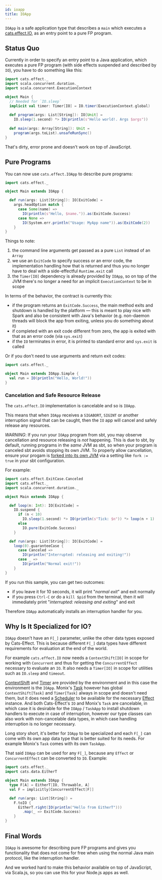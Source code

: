 ```yaml
---
id: ioapp
title: IOApp
---
```


`IOApp` is a safe application type that describes a `main` 
which executes a [cats.effect.IO](io), as an entry point to 
a pure FP program.

<nav role="navigation" id="toc"></nav>

## Status Quo

Currently in order to specify an entry point to a Java application,
which executes a pure FP program (with side effects suspended and
described by `IO`), you have to do something like this:

```scala mdoc:silent
import cats.effect._
import scala.concurrent.duration._
import scala.concurrent.ExecutionContext

object Main {
  // Needed for `IO.sleep`
  implicit val timer: Timer[IO] = IO.timer(ExecutionContext.global)
  
  def program(args: List[String]): IO[Unit] =
    IO.sleep(1.second) *> IO(println(s"Hello world!. Args $args"))
    
  def main(args: Array[String]): Unit =
    program(args.toList).unsafeRunSync()
}
```

That's dirty, error prone and doesn't work on top of JavaScript.

## Pure Programs

You can now use `cats.effect.IOApp` to describe pure programs:

```scala mdoc:reset:silent
import cats.effect._

object Main extends IOApp {

  def run(args: List[String]): IO[ExitCode] =
    args.headOption match {
      case Some(name) =>
        IO(println(s"Hello, $name.")).as(ExitCode.Success)
      case None =>
        IO(System.err.println("Usage: MyApp name")).as(ExitCode(2))
    }  
}
```

Things to note:

1. the command line arguments get passed as a pure `List` instead of an `Array`
2. we use an `ExitCode` to specify success or an error code, the implementation 
   handling how that is returned and thus you no longer have to deal with a
   side-effectful `Runtime.exit` call
3. the `Timer[IO]` dependency is already provided by `IOApp`,
   so on top of the JVM there's no longer a need for an implicit
   `ExecutionContext` to be in scope
   
In terms of the behavior, the contract is currently this:

- if the program returns an `ExitCode.Success`, the main method exits and
  shutdown is handled by the platform — this is meant to play nice with 
  Spark and also be consistent with Java's behavior (e.g. non-daemon threads
  will block the app from exiting, unless you do something about it)
- if completed with an exit code different from zero, the app is exited
  with that as an error code (via `sys.exit`)
- if the `IO` terminates in error, it is printed to standard error and
  `sys.exit` is called

Or if you don't need to use arguments and return exit codes:

```scala mdoc:reset:silent
import cats.effect._

object Main extends IOApp.Simple {
  val run = IO(println("Hello, World!"))
}
```

### Cancelation and Safe Resource Release

The `cats.effect.IO` implementation is cancelable and so is `IOApp`.

This means that when `IOApp` receives a `SIGABORT`, `SIGINT` or another
interruption signal that can be caught, then the `IO` app will cancel
and safely release any resources.

*WARNING*: If you run your `IOApp` program from sbt, you may observe
cancellation and resource releasing is *not* happening. This is due to
sbt, by default, running programs in the _same_ JVM as sbt, so when
your program is canceled sbt avoids stopping its own JVM. To properly
allow cancellation, ensure your progam is [forked into its own JVM](https://www.scala-sbt.org/1.x/docs/Forking.html#Enable+forking)
via a setting like `fork := true` in your sbt configuration.

For example:

```scala mdoc:reset:silent
import cats.effect.ExitCase.Canceled
import cats.effect._
import scala.concurrent.duration._

object Main extends IOApp {

  def loop(n: Int): IO[ExitCode] =
    IO.suspend {
      if (n < 10)
        IO.sleep(1.second) *> IO(println(s"Tick: $n")) *> loop(n + 1)
      else
        IO.pure(ExitCode.Success)
    }

  def run(args: List[String]): IO[ExitCode] =
    loop(0).guaranteeCase {
      case Canceled =>
        IO(println("Interrupted: releasing and exiting!"))
      case _ =>
        IO(println("Normal exit!"))
    }
}
```

If you run this sample, you can get two outcomes:

- if you leave it for 10 seconds, it will print "*normal exit*" and exit normally
- if you press `Ctrl-C` or do a `kill $pid` from the terminal, then it will immediately print
  "*interrupted: releasing and exiting*" and exit
  
Therefore `IOApp` automatically installs an interruption handler for you.

## Why Is It Specialized for IO?

`IOApp` doesn't have an `F[_]` parameter, unlike the other data types 
exposed by Cats-Effect. This is because different `F[_]` data types have 
different requirements for evaluation at the end of the world.

For example `cats.effect.IO` now needs a `ContextShift[IO]` in scope
for working with `Concurrent` and thus for getting the
`ConcurrentEffect` necessary to evaluate an `IO`. It also needs a
`Timer[IO]` in scope for utilities such as `IO.sleep` and `timeout`.
 
[ContextShift](contextshift) and
[Timer](timer) are provided by the environment and
in this case the environment is the `IOApp`. Monix's
[Task](https://monix.io/docs/3x/eval/task.html) however has global
`ContextShift[Task]` and `Timer[Task]` always in scope and doesn't
need them, but it does need a
[Scheduler](https://monix.io/docs/3x/execution/scheduler.html) to be
available for the necessary [Effect](../typeclasses/effect) instance. And both
Cats-Effect's `IO` and Monix's `Task` are cancelable, in which case it
is desirable for the `IOApp` / `TaskApp` to install shutdown handlers
to execute in case of interruption, however our type classes can also
work with non-cancelable data types, in which case handling
interruption is no longer necessary.

Long story short, it's better for `IOApp` to be specialized and
each `F[_]` can come with its own app data type that is better suited
for its needs. For example Monix's `Task` comes with its own `TaskApp`.

That said `IOApp` can be used for any `F[_]`, because any `Effect`
or `ConcurrentEffect` can be converted to `IO`. Example:

```scala mdoc:reset:silent
import cats.effect._
import cats.data.EitherT

object Main extends IOApp {
  type F[A] = EitherT[IO, Throwable, A]
  val F = implicitly[ConcurrentEffect[F]]

  def run(args: List[String]) = 
    F.toIO {
      EitherT.right(IO(println("Hello from EitherT")))
        .map(_ => ExitCode.Success)
    }
}
```

## Final Words

`IOApp` is awesome for describing pure FP programs and gives you functionality 
that does not come for free when using the normal Java main protocol, like the
interruption handler.

And we worked hard to make this behavior available on top of JavaScript, via 
Scala.js, so you can use this for your Node.js apps as well.
